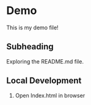 # Demo

This is my demo file!

## Subheading

Exploring the README.md file.

## Local Development

1. Open Index.html in browser